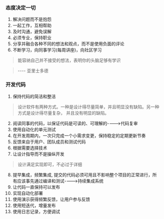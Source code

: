 
### 态度决定一切
1. 解决问题而不是抱怨
2. 一起工作，互相帮助
3. 及时沟通，避免误解
4. 必须专业，保持职业
5. 分享并融合各种不同的想法和观点，而不是使用负面的评论
6. 不断学习，向同事学习(每周讲座)，向社区学习

> 能容纳自己并不接受的想法，表明你的头脑足够有学识

> ---- 亚里士多德


### 开发代码
1. 保持代码的简洁和整洁
> 设计软件有两种方式。一种是设计得尽量简单，并且明显没有缺陷。另一种方式是设计得尽量复杂，
> 并且没有明显的缺陷。

2. 阅读同事的代码，以保证代码是可读的、可理解的---->代码复审
3. 使用自动化的单元测试
4. 在开发周期内，一次只完成一个小需求变更，保持稳定的定期更新节奏
5. 反馈来自于用户、团队成员和测试代码
6. 根据需要选择技术
7. 让设计指导而不是操纵开发
> 设计满足实现即可，不必过于详细

8. 提早集成，频繁集成, 提交的代码必须可用且不影响整个项目的正常进行，所有应该事先通过编译和测试---->持续集成系统
9. 让代码一直保持可以发布
10. 实现自动化部署
11. 使用演示获得频繁反馈，让用户参与反馈
12. 使用短迭代，增量发布
13. 使用日志记录，方便调试
